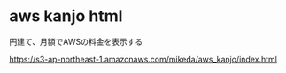 aws kanjo html
==================

円建て、月額でAWSの料金を表示する

https://s3-ap-northeast-1.amazonaws.com/mikeda/aws_kanjo/index.html

